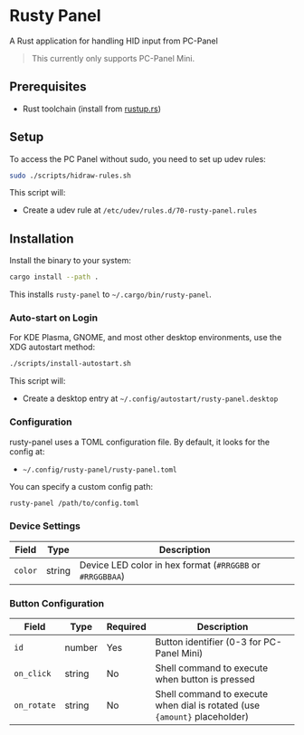 # Rusty Panel

A Rust application for handling HID input from PC-Panel

> This currently only supports PC-Panel Mini.

## Prerequisites

- Rust toolchain (install from [rustup.rs](https://rustup.rs))

## Setup

To access the PC Panel without sudo, you need to set up udev rules:

```bash
sudo ./scripts/hidraw-rules.sh
```

This script will:
- Create a udev rule at `/etc/udev/rules.d/70-rusty-panel.rules`

## Installation

Install the binary to your system:

```bash
cargo install --path .
```

This installs `rusty-panel` to `~/.cargo/bin/rusty-panel`.

### Auto-start on Login

For KDE Plasma, GNOME, and most other desktop environments, use the XDG autostart method:

```bash
./scripts/install-autostart.sh
```

This script will:
- Create a desktop entry at `~/.config/autostart/rusty-panel.desktop`

### Configuration

rusty-panel uses a TOML configuration file. By default, it looks for the config at:
- `~/.config/rusty-panel/rusty-panel.toml`

You can specify a custom config path:
```bash
rusty-panel /path/to/config.toml
```

### Device Settings

| Field | Type | Description |
|-------|------|-------------|
| `color` | string | Device LED color in hex format (`#RRGGBB` or `#RRGGBBAA`) |

### Button Configuration

| Field | Type | Required | Description |
|-------|------|----------|-------------|
| `id` | number | Yes | Button identifier (0-3 for PC-Panel Mini) |
| `on_click` | string | No | Shell command to execute when button is pressed |
| `on_rotate` | string | No | Shell command to execute when dial is rotated (use `{amount}` placeholder) |
